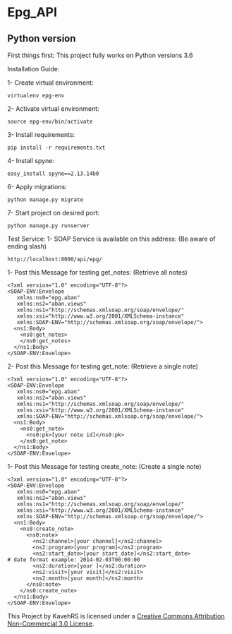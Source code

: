 # Epg_API




Python version
--------------

First things first: This project fully works on Python versions 3.6

Installation Guide:

1- Create virtual environment:

    virtualenv epg-env
    
2- Activate virtual environment:

    source epg-env/bin/activate
    
3- Install requirements:

    pip install -r requirements.txt
    
4- Install spyne:

    easy_install spyne==2.13.14b0
    
6- Apply migrations:

    python manage.py migrate
    
7- Start project on desired port:

    python manage.py runserver
    
Test Service:
1- SOAP Service is available on this address: (Be aware of ending slash)

    http://localhost:8000/api/epg/
    
1- Post this Message for testing get_notes: (Retrieve all notes)

    <?xml version="1.0" encoding="UTF-8"?>
    <SOAP-ENV:Envelope 
       xmlns:ns0="epg.aban"
       xmlns:ns2="aban.views"
       xmlns:ns1="http://schemas.xmlsoap.org/soap/envelope/" 
       xmlns:xsi="http://www.w3.org/2001/XMLSchema-instance" 
       xmlns:SOAP-ENV="http://schemas.xmlsoap.org/soap/envelope/">
      <ns1:Body>
        <ns0:get_notes>
        </ns0:get_notes>
      </ns1:Body>
    </SOAP-ENV:Envelope>

2- Post this Message for testing get_note: (Retrieve a single note)

    <?xml version="1.0" encoding="UTF-8"?>
    <SOAP-ENV:Envelope 
       xmlns:ns0="epg.aban"
       xmlns:ns2="aban.views"
       xmlns:ns1="http://schemas.xmlsoap.org/soap/envelope/" 
       xmlns:xsi="http://www.w3.org/2001/XMLSchema-instance" 
       xmlns:SOAP-ENV="http://schemas.xmlsoap.org/soap/envelope/">
      <ns1:Body>
        <ns0:get_note>
          <ns0:pk>[your note id]</ns0:pk>
        </ns0:get_note>
      </ns1:Body>
    </SOAP-ENV:Envelope>

1- Post this Message for testing create_note: (Create a single note)

    <?xml version="1.0" encoding="UTF-8"?>
    <SOAP-ENV:Envelope 
       xmlns:ns0="epg.aban"
       xmlns:ns2="aban.views"
       xmlns:ns1="http://schemas.xmlsoap.org/soap/envelope/" 
       xmlns:xsi="http://www.w3.org/2001/XMLSchema-instance" 
       xmlns:SOAP-ENV="http://schemas.xmlsoap.org/soap/envelope/">
      <ns1:Body>
        <ns0:create_note>
          <ns0:note>
            <ns2:channel>[your channel]</ns2:channel>
            <ns2:program>[your program]</ns2:program>
            <ns2:start_date>[your start_date]</ns2:start_date>              # date format example: 2014-02-03T00:00:00
            <ns2:duration>[your ]</ns2:duration>
            <ns2:visit>[your visit]</ns2:visit>
            <ns2:month>[your month]</ns2:month>
          </ns0:note>
        </ns0:create_note>
      </ns1:Body>
    </SOAP-ENV:Envelope>
    
    
This Project by KavehRS is licensed under a <a rel="license" href="http://creativecommons.org/licenses/by-nc/3.0/">Creative Commons 
Attribution Non-Commercial 3.0 License</a>.
    
    
    